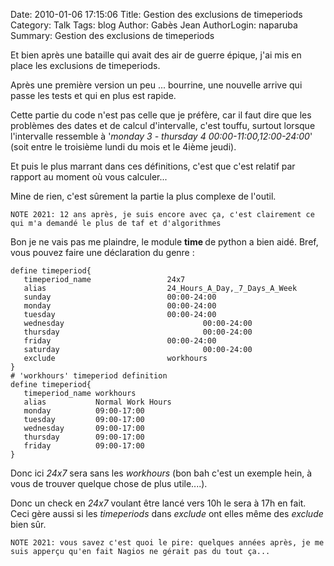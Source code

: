 Date: 2010-01-06 17:15:06
Title: Gestion des exclusions de timeperiods
Category: Talk
Tags: blog
Author: Gabès Jean
AuthorLogin: naparuba
Summary: Gestion des exclusions de timeperiods


<!-- relu -->

Et bien après une bataille qui avait des air de guerre épique, j'ai mis en place les exclusions de timeperiods. 

Après une première version un peu ... bourrine, une nouvelle arrive qui passe les tests et qui en plus est rapide. 

Cette partie du code n'est pas celle que je préfère, car il faut dire que les problèmes des dates et de calcul d'intervalle, c'est touffu, surtout lorsque l'intervalle ressemble à '<em>monday 3 - thursday 4      00:00-11:00,12:00-24:00</em>' (soit entre le troisième lundi du mois et le 4ième jeudi).

Et puis le plus marrant dans ces définitions, c'est que c'est relatif par rapport au moment où vous calculer...

Mine de rien, c'est sûrement la partie la plus complexe de l'outil. 

    NOTE 2021: 12 ans après, je suis encore avec ça, c'est clairement ce qui m'a demandé le plus de taf et d'algorithmes 

Bon je ne vais pas me plaindre, le module <strong>time </strong>de python a bien aidé. Bref, vous pouvez faire une déclaration du genre :

    define timeperiod{
       timeperiod_name                 24x7
       alias                           24_Hours_A_Day,_7_Days_A_Week
       sunday                          00:00-24:00
       monday                          00:00-24:00
       tuesday                         00:00-24:00
       wednesday                               00:00-24:00
       thursday                                00:00-24:00
       friday                          00:00-24:00
       saturday                                00:00-24:00
       exclude                         workhours
    }
    # 'workhours' timeperiod definition
    define timeperiod{
       timeperiod_name workhours
       alias           Normal Work Hours
       monday          09:00-17:00
       tuesday         09:00-17:00
       wednesday       09:00-17:00
       thursday        09:00-17:00
       friday          09:00-17:00
    }

Donc ici<em> 24x7</em> sera sans les <em>workhours </em>(bon bah c'est un exemple hein, à vous de trouver quelque chose de plus utile....). 

Donc un check en <em>24x7</em> voulant être lancé vers 10h le sera à 17h en fait. Ceci gère aussi si les <em>timeperiods </em>dans <em>exclude </em>ont elles même des <em>exclude </em>bien sûr.

    NOTE 2021: vous savez c'est quoi le pire: quelques années après, je me suis apperçu qu'en fait Nagios ne gérait pas du tout ça...